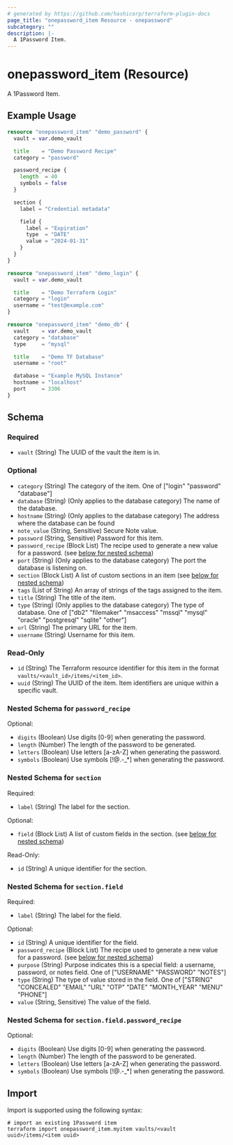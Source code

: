 ```yaml
---
# generated by https://github.com/hashicorp/terraform-plugin-docs
page_title: "onepassword_item Resource - onepassword"
subcategory: ""
description: |-
  A 1Password Item.
---
```


# onepassword_item (Resource)

A 1Password Item.

## Example Usage

```terraform
resource "onepassword_item" "demo_password" {
  vault = var.demo_vault

  title    = "Demo Password Recipe"
  category = "password"

  password_recipe {
    length  = 40
    symbols = false
  }

  section {
    label = "Credential metadata"

    field {
      label = "Expiration"
      type  = "DATE"
      value = "2024-01-31"
    }
  }
}

resource "onepassword_item" "demo_login" {
  vault = var.demo_vault

  title    = "Demo Terraform Login"
  category = "login"
  username = "test@example.com"
}

resource "onepassword_item" "demo_db" {
  vault    = var.demo_vault
  category = "database"
  type     = "mysql"

  title    = "Demo TF Database"
  username = "root"

  database = "Example MySQL Instance"
  hostname = "localhost"
  port     = 3306
}
```

<!-- schema generated by tfplugindocs -->
## Schema

### Required

- `vault` (String) The UUID of the vault the item is in.

### Optional

- `category` (String) The category of the item. One of ["login" "password" "database"]
- `database` (String) (Only applies to the database category) The name of the database.
- `hostname` (String) (Only applies to the database category) The address where the database can be found
- `note_value` (String, Sensitive) Secure Note value.
- `password` (String, Sensitive) Password for this item.
- `password_recipe` (Block List) The recipe used to generate a new value for a password. (see [below for nested schema](#nestedblock--password_recipe))
- `port` (String) (Only applies to the database category) The port the database is listening on.
- `section` (Block List) A list of custom sections in an item (see [below for nested schema](#nestedblock--section))
- `tags` (List of String) An array of strings of the tags assigned to the item.
- `title` (String) The title of the item.
- `type` (String) (Only applies to the database category) The type of database. One of ["db2" "filemaker" "msaccess" "mssql" "mysql" "oracle" "postgresql" "sqlite" "other"]
- `url` (String) The primary URL for the item.
- `username` (String) Username for this item.

### Read-Only

- `id` (String) The Terraform resource identifier for this item in the format `vaults/<vault_id>/items/<item_id>`.
- `uuid` (String) The UUID of the item. Item identifiers are unique within a specific vault.

<a id="nestedblock--password_recipe"></a>
### Nested Schema for `password_recipe`

Optional:

- `digits` (Boolean) Use digits [0-9] when generating the password.
- `length` (Number) The length of the password to be generated.
- `letters` (Boolean) Use letters [a-zA-Z] when generating the password.
- `symbols` (Boolean) Use symbols [!@.-_*] when generating the password.


<a id="nestedblock--section"></a>
### Nested Schema for `section`

Required:

- `label` (String) The label for the section.

Optional:

- `field` (Block List) A list of custom fields in the section. (see [below for nested schema](#nestedblock--section--field))

Read-Only:

- `id` (String) A unique identifier for the section.

<a id="nestedblock--section--field"></a>
### Nested Schema for `section.field`

Required:

- `label` (String) The label for the field.

Optional:

- `id` (String) A unique identifier for the field.
- `password_recipe` (Block List) The recipe used to generate a new value for a password. (see [below for nested schema](#nestedblock--section--field--password_recipe))
- `purpose` (String) Purpose indicates this is a special field: a username, password, or notes field. One of ["USERNAME" "PASSWORD" "NOTES"]
- `type` (String) The type of value stored in the field. One of ["STRING" "CONCEALED" "EMAIL" "URL" "OTP" "DATE" "MONTH_YEAR" "MENU" "PHONE"]
- `value` (String, Sensitive) The value of the field.

<a id="nestedblock--section--field--password_recipe"></a>
### Nested Schema for `section.field.password_recipe`

Optional:

- `digits` (Boolean) Use digits [0-9] when generating the password.
- `length` (Number) The length of the password to be generated.
- `letters` (Boolean) Use letters [a-zA-Z] when generating the password.
- `symbols` (Boolean) Use symbols [!@.-_*] when generating the password.

## Import

Import is supported using the following syntax:

```shell
# import an existing 1Password item
terraform import onepassword_item.myitem vaults/<vault uuid>/items/<item uuid>
```

